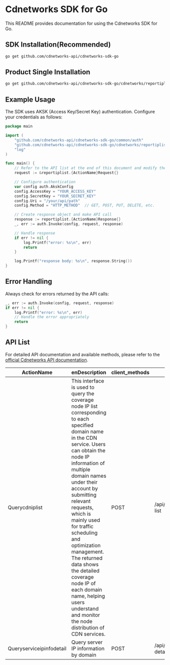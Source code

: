 # Cdnetworks SDK for Go

This README provides documentation for using the Cdnetworks SDK for Go.

## SDK Installation(Recommended)

```bash
go get github.com/cdnetworks-api/cdnetworks-sdk-go
```

## Product Single Installation

```bash
go get github.com/cdnetworks-api/cdnetworks-sdk-go/cdnetworks/reportiplist
```

## Example Usage

The SDK uses AKSK (Access Key/Secret Key) authentication. Configure your credentials as follows:

```go
package main

import (
    "github.com/cdnetworks-api/cdnetworks-sdk-go/common/auth"
    "github.com/cdnetworks-api/cdnetworks-sdk-go/cdnetworks/reportiplist"
    "log"
)

func main() {
	// Refer to the API list at the end of this document and modify the corresponding {ActionName}, Method, and Uri
    request := &reportiplist.{ActionName}Request{}

    // Configure authentication
    var config auth.AkskConfig
    config.AccessKey = "YOUR_ACCESS_KEY"
    config.SecretKey = "YOUR_SECRET_KEY"
    config.Uri = "/your/api/path"
    config.Method = "HTTP_METHOD"  // GET, POST, PUT, DELETE, etc.

    // Create response object and make API call
    response := reportiplist.{ActionName}Response{}
    _, err := auth.Invoke(config, request, response)

    // Handle response
    if err != nil {
        log.Printf("error: %s\n", err)
        return
    }

    log.Printf("response body: %s\n", response.String())
}
```

## Error Handling

Always check for errors returned by the API calls:

```go
_, err := auth.Invoke(config, request, response)
if err != nil {
    log.Printf("error: %s\n", err)
    // Handle the error appropriately
    return
}
```

## API List
For detailed API documentation and available methods, please refer to the [official Cdnetworks API documentation](https://docs.cdnetworks.com/en/cdn/apidocs).

| ActionName | enDescription | client_methods | uri |
| --- | --- | --- | --- |
| Querycdniplist | This interface is used to query the coverage node IP list corresponding to each specified domain name in the CDN service. Users can obtain the node IP information of multiple domain names under their account by submitting relevant requests, which is mainly used for traffic scheduling and optimization management. The returned data shows the detailed coverage node IP of each domain name, helping users understand and monitor the node distribution of CDN services. | POST | /api/report/server-list |
| Queryserviceipinfodetail | Query server IP information by domain | POST | /api/report/server-detail |